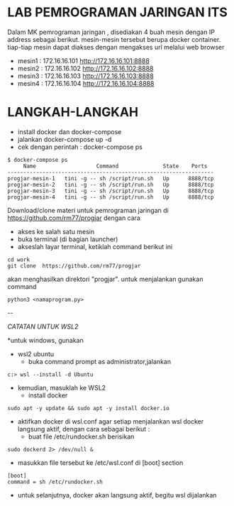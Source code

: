 # LAB PEMROGRAMAN JARINGAN ITS

Dalam MK pemrograman jaringan , disediakan 4 buah mesin dengan IP address sebagai berikut.
mesin-mesin tersebut berupa docker container. tiap-tiap mesin dapat diakses dengan mengakses url melalui web browser

- mesin1 : 172.16.16.101 http://172.16.16.101:8888
- mesin2 : 172.16.16.102 http://172.16.16.102:8888
- mesin3 : 172.16.16.103 http://172.16.16.103:8888
- mesin4 : 172.16.16.104 http://172.16.16.104:8888

# LANGKAH-LANGKAH


- install docker dan docker-compose
- jalankan docker-compose up -d
- cek dengan perintah : docker-compose ps

```
$ docker-compose ps
     Name                   Command              State    Ports  
-----------------------------------------------------------------
progjar-mesin-1   tini -g -- sh /script/run.sh   Up      8888/tcp
progjar-mesin-2   tini -g -- sh /script/run.sh   Up      8888/tcp
progjar-mesin-3   tini -g -- sh /script/run.sh   Up      8888/tcp
progjar-mesin-4   tini -g -- sh /script/run.sh   Up      8888/tcp
```

Download/clone materi untuk pemrograman jaringan di https://github.com/rm77/progjar dengan cara
- akses ke salah satu mesin
- buka terminal (di bagian launcher)
- akseslah layar terminal, ketiklah command berikut ini

```
cd work
git clone  https://github.com/rm77/progjar
```  

akan menghasilkan direktori "progjar".
untuk menjalankan gunakan command 

```
python3 <namaprogram.py>
```

--

*CATATAN UNTUK WSL2*

*untuk windows, gunakan 
- wsl2 ubuntu
  - buka command prompt as administrator,jalankan
```
c:> wsl --install -d Ubuntu
```
- kemudian, masuklah ke WSL2
  - install docker
```
sudo apt -y update && sudo apt -y install docker.io
```
- aktifkan docker di wsl.conf agar setiap menjalankan wsl docker langsung aktif, dengan cara sebagai berikut :
  - buat file /etc/rundocker.sh berisikan
```
sudo dockerd 2> /dev/null &
```
  - masukkan file tersebut ke /etc/wsl.conf di [boot] section
```
[boot]
command = sh /etc/rundocker.sh
```

  - untuk selanjutnya, docker akan langsung aktif, begitu wsl dijalankan